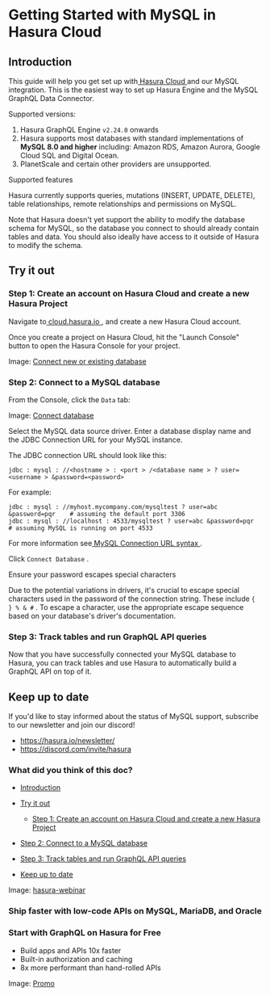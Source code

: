 # Getting Started with MySQL in Hasura Cloud

## Introduction​

This guide will help you get set up with[ Hasura Cloud ](https://hasura.io/docs/latest/hasura-cloud/overview/)and our MySQL integration. This is
the easiest way to set up Hasura Engine and the MySQL GraphQL Data Connector.

Supported versions:

1. Hasura GraphQL Engine `v2.24.0` onwards
2. Hasura supports most databases with standard implementations of **MySQL 8.0 and higher** including: Amazon RDS,
Amazon Aurora, Google Cloud SQL and Digital Ocean.
3. PlanetScale and certain other providers are unsupported.


Supported features

Hasura currently supports queries, mutations (INSERT, UPDATE, DELETE), table relationships, remote relationships and
permissions on MySQL.

Note that Hasura doesn't yet support the ability to modify the database schema for MySQL, so the database you connect to
should already contain tables and data. You should also ideally have access to it outside of Hasura to modify the
schema.

## Try it out​

### Step 1: Create an account on Hasura Cloud and create a new Hasura Project​

Navigate to[ cloud.hasura.io ](https://cloud.hasura.io/signup/?pg=docs&plcmt=body&cta=navigate-to-cloud-hasura-io&tech=default&skip_onboarding=true),
and create a new Hasura Cloud account.

Once you create a project on Hasura Cloud, hit the "Launch Console" button to open the Hasura Console for your project.

Image: [ Connect new or existing database ](https://hasura.io/docs/assets/images/create-project-8451135f7ff89b8f6e8fb3d29fd01ade.png)

### Step 2: Connect to a MySQL database​

From the Console, click the `Data` tab:

Image: [ Connect database ](https://hasura.io/docs/assets/images/connect-db-console-d08a940e3d5f1f710ba1c83383920b77.png)

Select the MySQL data source driver. Enter a database display name and the JDBC Connection URL for your MySQL instance.

The JDBC connection URL should look like this:

`jdbc : mysql : //<hostname > : <port > /<database name > ? user=<username > &password=<password>`

For example:

```
jdbc : mysql : //myhost.mycompany.com/mysqltest ? user=abc &password=pqr    # assuming the default port 3306
jdbc : mysql : //localhost : 4533/mysqltest ? user=abc &password=pqr          # assuming MySQL is running on port 4533
```

For more information see[ MySQL Connection URL syntax ](https://dev.mysql.com/doc/connector-j/8.0/en/connector-j-reference-jdbc-url-format.html).

Click `Connect Database` .

Ensure your password escapes special characters

Due to the potential variations in drivers, it's crucial to escape special characters used in the password of the
connection string. These include `{ } % & #` . To escape a character, use the appropriate escape sequence based on your
database's driver's documentation.

### Step 3: Track tables and run GraphQL API queries​

Now that you have successfully connected your MySQL database to Hasura, you can track tables and use Hasura to
automatically build a GraphQL API on top of it.

## Keep up to date​

If you'd like to stay informed about the status of MySQL support, subscribe to our newsletter and join our discord!

- [ https://hasura.io/newsletter/ ](https://hasura.io/newsletter/)
- [ https://discord.com/invite/hasura ](https://discord.com/invite/hasura)


### What did you think of this doc?

- [ Introduction ](https://hasura.io/docs/latest/databases/mysql/cloud/#introduction)
- [ Try it out ](https://hasura.io/docs/latest/databases/mysql/cloud/#try-it-out)
    - [ Step 1: Create an account on Hasura Cloud and create a new Hasura Project ](https://hasura.io/docs/latest/databases/mysql/cloud/#step-1-create-an-account-on-hasura-cloud-and-create-a-new-hasura-project)

- [ Step 2: Connect to a MySQL database ](https://hasura.io/docs/latest/databases/mysql/cloud/#step-2-connect-to-a-mysql-database)

- [ Step 3: Track tables and run GraphQL API queries ](https://hasura.io/docs/latest/databases/mysql/cloud/#step-3-track-tables-and-run-graphql-api-queries)
- [ Keep up to date ](https://hasura.io/docs/latest/databases/mysql/cloud/#keep-up-to-date)


Image: [ hasura-webinar ](https://res.cloudinary.com/dh8fp23nd/image/upload/v1683628053/main-web/Group_11457_vceb9f.png)

### Ship faster with low-code APIs on MySQL, MariaDB, and Oracle

### Start with GraphQL on Hasura for Free

- Build apps and APIs 10x faster
- Built-in authorization and caching
- 8x more performant than hand-rolled APIs


Image: [ Promo ](https://hasura.io/docs/assets/images/hasura-free-ff60e409244e0ea12b5a3045d1a9096b.png)
